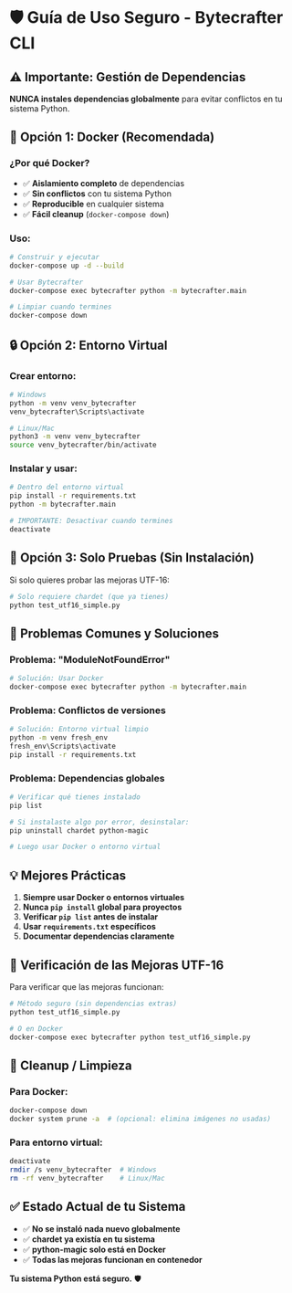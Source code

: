 # 🛡️ Guía de Uso Seguro - Bytecrafter CLI

## ⚠️ **Importante: Gestión de Dependencias**

**NUNCA instales dependencias globalmente** para evitar conflictos en tu sistema Python.

## 🐳 **Opción 1: Docker (Recomendada)**

### ¿Por qué Docker?
- ✅ **Aislamiento completo** de dependencias
- ✅ **Sin conflictos** con tu sistema Python
- ✅ **Reproducible** en cualquier sistema
- ✅ **Fácil cleanup** (`docker-compose down`)

### Uso:
```bash
# Construir y ejecutar
docker-compose up -d --build

# Usar Bytecrafter
docker-compose exec bytecrafter python -m bytecrafter.main

# Limpiar cuando termines
docker-compose down
```

## 🔒 **Opción 2: Entorno Virtual**

### Crear entorno:
```bash
# Windows
python -m venv venv_bytecrafter
venv_bytecrafter\Scripts\activate

# Linux/Mac
python3 -m venv venv_bytecrafter
source venv_bytecrafter/bin/activate
```

### Instalar y usar:
```bash
# Dentro del entorno virtual
pip install -r requirements.txt
python -m bytecrafter.main

# IMPORTANTE: Desactivar cuando termines
deactivate
```

## 🧪 **Opción 3: Solo Pruebas (Sin Instalación)**

Si solo quieres probar las mejoras UTF-16:

```bash
# Solo requiere chardet (que ya tienes)
python test_utf16_simple.py
```

## 🚨 **Problemas Comunes y Soluciones**

### Problema: "ModuleNotFoundError"
```bash
# Solución: Usar Docker
docker-compose exec bytecrafter python -m bytecrafter.main
```

### Problema: Conflictos de versiones
```bash
# Solución: Entorno virtual limpio
python -m venv fresh_env
fresh_env\Scripts\activate
pip install -r requirements.txt
```

### Problema: Dependencias globales
```bash
# Verificar qué tienes instalado
pip list

# Si instalaste algo por error, desinstalar:
pip uninstall chardet python-magic

# Luego usar Docker o entorno virtual
```

## 💡 **Mejores Prácticas**

1. **Siempre usar Docker o entornos virtuales**
2. **Nunca `pip install` global para proyectos**
3. **Verificar `pip list` antes de instalar**
4. **Usar `requirements.txt` específicos**
5. **Documentar dependencias claramente**

## 🎯 **Verificación de las Mejoras UTF-16**

Para verificar que las mejoras funcionan:

```bash
# Método seguro (sin dependencias extras)
python test_utf16_simple.py

# O en Docker
docker-compose exec bytecrafter python test_utf16_simple.py
```

## 🧹 **Cleanup / Limpieza**

### Para Docker:
```bash
docker-compose down
docker system prune -a  # (opcional: elimina imágenes no usadas)
```

### Para entorno virtual:
```bash
deactivate
rmdir /s venv_bytecrafter  # Windows
rm -rf venv_bytecrafter    # Linux/Mac
```

## ✅ **Estado Actual de tu Sistema**

- ✅ **No se instaló nada nuevo globalmente**
- ✅ **chardet ya existía en tu sistema**
- ✅ **python-magic solo está en Docker**
- ✅ **Todas las mejoras funcionan en contenedor**

**Tu sistema Python está seguro.** 🛡️ 